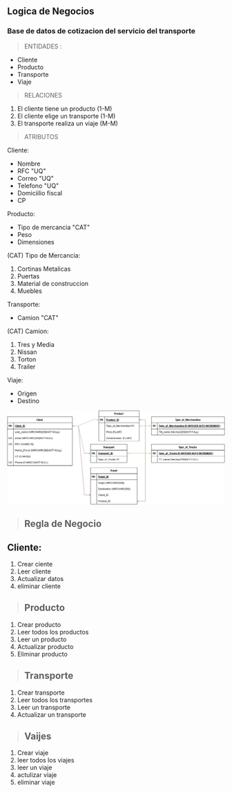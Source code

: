 ## Logica de Negocios 
### Base de datos de cotizacion del servicio del transporte 

>ENTIDADES :

- Cliente
- Producto
- Transporte
- Viaje 

>RELACIONES
1. El cliente tiene un producto (1-M)
2. El cliente elige un transporte (1-M)
3. El transporte realiza un viaje (M-M)

>ATRIBUTOS 

  Cliente:
 - Nombre
 - RFC "UQ"
 - Correo "UQ"
 - Telefono "UQ"
 - Domiciilio fiscal 
 - CP

 Producto:

 - Tipo de mercancia "CAT"
 - Peso
 - Dimensiones 
 
 (CAT)  Tipo de Mercancia:
 1. Cortinas Metalicas
 2. Puertas
 3. Material de construccion 
 4. Muebles 

 Transporte: 
 - Camion "CAT"

 (CAT) Camion:
 1. Tres y Media
 2. Nissan
 3. Torton
 4. Trailer

 Viaje:
 - Origen 
 - Destino 

 ![Image](./Imagen/Untitled%20Diagram.jpg)


 >## Regla de Negocio

 ## Cliente:
 1. Crear ciente
 2. Leer cliente 
 3. Actualizar datos 
 4. eliminar cliente

 > ## Producto 

 1. Crear producto 
 2. Leer todos los productos 
 3. Leer un producto 
 4. Actualizar producto 
 5. Eliminar producto 

 > ## Transporte 
 1. Crear transporte 
 2. Leer todos los transportes 
 3. Leer un transporte 
 4. Actualizar un transporte 

 > ## Vaijes 

 1. Crear viaje 
 2. leer todos los viajes
 3. leer un viaje 
 4. actulizar viaje 
 5. eliminar viaje 
 


